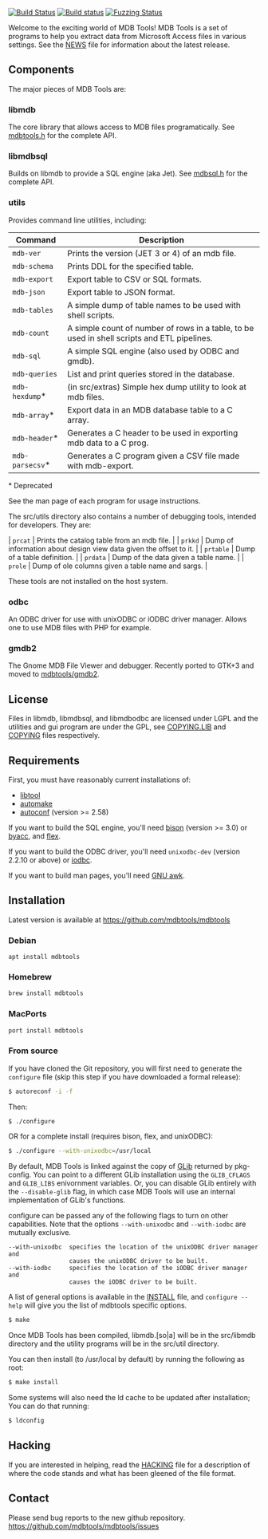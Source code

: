 [![Build Status](https://github.com/mdbtools/mdbtools/workflows/build/badge.svg)](https://github.com/mdbtools/mdbtools/actions)
[![Build status](https://ci.appveyor.com/api/projects/status/22wwy5d0rrmk6e3c/branch/dev?svg=true)](https://ci.appveyor.com/project/evanmiller/mdbtools/branch/dev)
[![Fuzzing Status](https://oss-fuzz-build-logs.storage.googleapis.com/badges/mdbtools.svg)](https://bugs.chromium.org/p/oss-fuzz/issues/list?sort=-opened&can=1&q=proj:mdbtools)

Welcome to the exciting world of MDB Tools! MDB Tools is a set of programs to
help you extract data from Microsoft Access files in various settings. See the
[NEWS](./NEWS) file for information about the latest release.

## Components

The major pieces of MDB Tools are:

### libmdb

The core library that allows access to MDB files programatically. See [mdbtools.h](./include/mdbtools.h.in) for the complete API.

### libmdbsql

Builds on libmdb to provide a SQL engine (aka Jet). See [mdbsql.h](./include/mdbsql.h) for the complete API.

### utils

Provides command line utilities, including:

| Command | Description |
| ------- | ----------- |
| `mdb-ver` | Prints the version (JET 3 or 4) of an mdb file. |
| `mdb-schema` | Prints DDL for the specified table. |
| `mdb-export` | Export table to CSV or SQL formats. |
| `mdb-json` | Export table to JSON format. |
| `mdb-tables` | A simple dump of table names to be used with shell scripts. |
| `mdb-count` | A simple count of number of rows in a table, to be used in shell scripts and ETL pipelines. |
| `mdb-sql` | A simple SQL engine (also used by ODBC and gmdb). |
| `mdb-queries` | List and print queries stored in the database. |
| `mdb-hexdump`\* | (in src/extras) Simple hex dump utility to look at mdb files. |
| `mdb-array`\* | Export data in an MDB database table to a C array. |
| `mdb-header`\* | Generates a C header to be used in exporting mdb data to a C prog. |
| `mdb-parsecsv`\* | Generates a C program given a CSV file made with mdb-export. |

\* Deprecated

See the man page of each program for usage instructions.

The src/utils directory also contains a number of debugging tools, intended for developers. They are:

| `prcat` | Prints the catalog table from an mdb file. |
| `prkkd` | Dump of information about design view data given the offset to it. |
| `prtable` | Dump of a table definition. |
| `prdata` | Dump of the data given a table name. |
| `prole` | Dump of ole columns given a table name and sargs. |

These tools are not installed on the host system.

### odbc

An ODBC driver for use with unixODBC or iODBC driver manager. Allows one to use MDB files with PHP for example.

### gmdb2

The Gnome MDB File Viewer and debugger. Recently ported to GTK+3 and moved to [mdbtools/gmdb2](https://github.com/mdbtools/gmdb2).

## License

Files in libmdb, libmdbsql, and libmdbodbc are licensed under LGPL and the
utilities and gui program are under the GPL, see [COPYING.LIB](./COPYING.LIB)
and [COPYING](./COPYING) files respectively.


## Requirements

First, you must have reasonably current installations of:

* [libtool](https://www.gnu.org/software/libtool/)
* [automake](https://www.gnu.org/software/automake/)
* [autoconf](https://www.gnu.org/software/autoconf/) (version >= 2.58)

If you want to build the SQL engine, you'll need
[bison](https://www.gnu.org/software/bison/) (version >= 3.0) or
[byacc](https://invisible-island.net/byacc/byacc.html), and
[flex](https://github.com/westes/flex).

If you want to build the ODBC driver, you'll need `unixodbc-dev` (version
2.2.10 or above) or [iodbc](http://www.iodbc.org/dataspace/doc/iodbc/wiki/iodbcWiki/WelcomeVisitors).

If you want to build man pages, you'll need
[GNU awk](https://www.gnu.org/software/gawk/).


## Installation

Latest version is available at https://github.com/mdbtools/mdbtools

### Debian

```
apt install mdbtools
```

### Homebrew

```bash
brew install mdbtools
```

### MacPorts

```bash
port install mdbtools
```

### From source

If you have cloned the Git repository, you will first need to generate the
`configure` file (skip this step if you have downloaded a formal release):

```bash
$ autoreconf -i -f
```

Then:

```bash
$ ./configure
```

OR for a complete install (requires bison, flex, and unixODBC):

```bash
$ ./configure --with-unixodbc=/usr/local
```

By default, MDB Tools is linked against the copy of
[GLib](https://developer.gnome.org/glib/) returned by pkg-config. You can
point to a different GLib installation using the `GLIB_CFLAGS` and `GLIB_LIBS`
enivornment variables. Or, you can disable GLib entirely with the
`--disable-glib` flag, in which case MDB Tools will use an internal
implementation of GLib's functions.

configure can be passed any of the following flags to turn on other 
capabilities.  Note that the options `--with-unixodbc` and `--with-iodbc` are
mutually exclusive.

```
--with-unixodbc  specifies the location of the unixODBC driver manager and 
                 causes the unixODBC driver to be built.
--with-iodbc     specifies the location of the iODBC driver manager and 
                 causes the iODBC driver to be built.
```

A list of general options is available in the [INSTALL](./INSTALL) file, and
`configure --help` will give you the list of mdbtools specific options.

```bash
$ make
```

Once MDB Tools has been compiled, libmdb.[so|a] will be in the src/libmdb 
directory and the utility programs will be in the src/util directory.

You can then install (to /usr/local by default) by running the following as root:

```bash
$ make install
```

Some systems will also need the ld cache to be updated after installation;
You can do that running:

```bash 
$ ldconfig
```

## Hacking

If you are interested in helping, read the [HACKING](./HACKING) file for a description of 
where the code stands and what has been gleened of the file format.

## Contact

Please send bug reports to the new github repository.
https://github.com/mdbtools/mdbtools/issues
